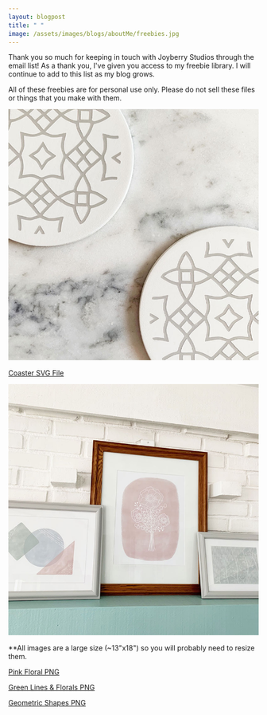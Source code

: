 ```yaml
---
layout: blogpost
title: " "
image: /assets/images/blogs/aboutMe/freebies.jpg
---
```


Thank you so much for keeping in touch with Joyberry Studios through the email list! As a thank you, I've given you access to my freebie library. I will continue to add to this list as my blog grows.

All of these freebies are for personal use only. Please do not sell these files or things that you make with them. 

![coaster](/assets/images/blogs/April2021/coasters/coasterMarble.jpg)

[Coaster SVG File](/freebies/coasterTemplate.svg)

![frames](/freebies/mantelPrints.jpg)

**All images are a large size (~13"x18") so you will probably need to resize them.

[Pink Floral PNG](/freebies/pinkFlorals.png)

[Green Lines & Florals PNG](/freebies/greenFlorals.png)

[Geometric Shapes PNG](/freebies/geometricShapes.png)

<br>
<br>
